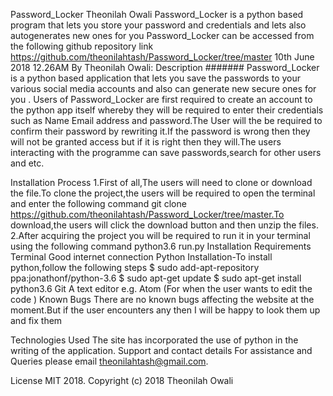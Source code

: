 Password_Locker
Theonilah Owali
Password_Locker is a python based program that lets you store your password and credentials and lets also autogenerates new ones for you
Password_Locker can be accessed from the following github repository link https://github.com/theonilahtash/Password_Locker/tree/master
10th June 2018 12.26AM
By Theonilah Owali:
Description
####### Password_Locker is a python based application that lets you save the passwords to your various social media accounts and also can generate new secure ones for you . Users of Password_Locker are first required to create an account to the python app itself whereby they will be required to enter their credentials such as Name Email address and password.The User will the be required to confirm their password by rewriting it.If the password is wrong then they will not be granted access but if it is right then they will.The users interacting with the programme can save passwords,search for other users and etc.

Installation Process
1.First of all,The users will need to clone or download the file.To clone the project,the users will be required to open the terminal and enter the following command git clone https://github.com/theonilahtash/Password_Locker/tree/master.To download,the users will click the download button and then unzip the files.
2.After acquiring the project you will be required to run it in your terminal using the following command python3.6 run.py
Installation Requirements
Terminal
Good internet connection
Python Installation-To install python,follow the following steps
$ sudo add-apt-repository ppa:jonathonf/python-3.6
$ sudo apt-get update
$ sudo apt-get install python3.6
Git
A text editor e.g. Atom (For when the user wants to edit the code )
Known Bugs
There are no known bugs affecting the website at the moment.But if the user encounters any then I will be happy to look them up and fix them

Technologies Used
The site has incorporated the use of python in the writing of the application.
Support and contact details
For assistance and Queries please email theonilahtash@gmail.com.

License
MIT 2018. Copyright (c) 2018 Theonilah Owali